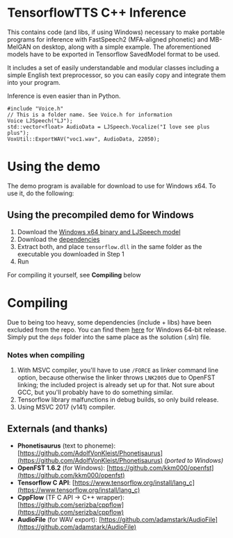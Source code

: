 ﻿# TensorflowTTS C++ Inference 

This contains code (and libs, if using Windows) necessary to make portable programs for inference with FastSpeech2 (MFA-aligned phonetic) and MB-MelGAN on desktop, along with a simple example. The aforementioned models have to be exported in Tensorflow SavedModel format to be used.

It includes a set of easily understandable and modular classes including a simple English text preprocessor, so you can easily copy and integrate them into your program.

Inference is even easier than in Python.

    #include "Voice.h"
    // This is a folder name. See Voice.h for information 
    Voice LJSpeech("LJ");
    std::vector<float> AudioData = LJSpeech.Vocalize("I love see plus plus");
    VoxUtil::ExportWAV("voc1.wav", AudioData, 22050);

# Using the demo

The demo program is available for download to use for Windows x64. To use it, do the following:

## Using the precompiled demo for Windows
 1. Download the [Windows x64 binary and LJSpeech model](https://drive.google.com/file/d/1JHoR3kfFRcxZwghOXsAWXzhYZ3pnZmcc/view?usp=sharing)
 2. Download the [dependencies](https://drive.google.com/file/d/1ufLQvH-Me2NLmzNBkjcyD13WTyHb35aB/view?usp=sharing)
 3. Extract both, and place `tensorflow.dll` in the same folder as the executable you downloaded in Step 1
 4. Run

For compiling it yourself, see **Compiling** below

# Compiling
Due to being too heavy, some dependencies (include + libs) have been excluded from the repo. You can find them [here](https://drive.google.com/file/d/1ufLQvH-Me2NLmzNBkjcyD13WTyHb35aB/view?usp=sharing) for Windows 64-bit release. Simply put the `deps` folder into the same place as the solution (.sln) file.

### Notes when compiling

 1. With MSVC compiler, you'll have to use `/FORCE` as linker command line option, because otherwise the linker throws `LNK2005` due to OpenFST linking; the included project is already set up for that. Not sure about GCC, but you'll probably have to do something similar.
 2. Tensorflow library malfunctions in debug builds, so only build release.
 3. Using MSVC 2017 (v141) compiler.

## Externals (and thanks)

 - **Phonetisaurus** (text to phoneme): [https://github.com/AdolfVonKleist/Phonetisaurus](https://github.com/AdolfVonKleist/Phonetisaurus) *(ported to Windows)*
 - **OpenFST 1.6.2** (for Windows): [https://github.com/kkm000/openfst](https://github.com/kkm000/openfst)
 - **Tensorflow C API**: [https://www.tensorflow.org/install/lang_c](https://www.tensorflow.org/install/lang_c)
 - **CppFlow** (TF C API -> C++ wrapper): [https://github.com/serizba/cppflow](https://github.com/serizba/cppflow) 
 - **AudioFile** (for WAV export): [https://github.com/adamstark/AudioFile](https://github.com/adamstark/AudioFile)





